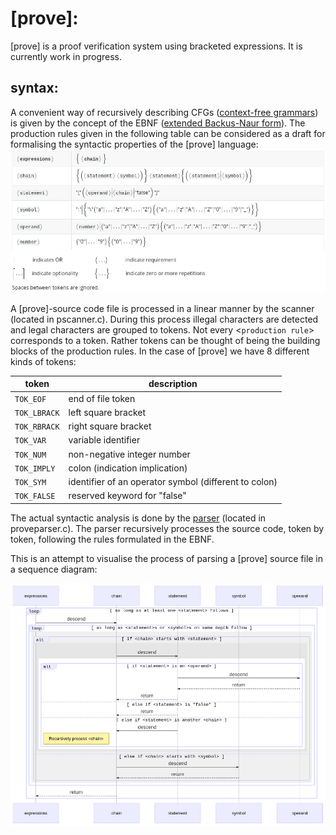 # [prove]:

[prove] is a proof verification system using bracketed expressions. It is currently work in progress.

## syntax:
A convenient way of recursively describing CFGs ([context-free grammars](https://en.wikipedia.org/wiki/Context-free_grammar)) is given by the concept of the EBNF ([extended Backus-Naur form](https://en.wikipedia.org/wiki/Extended_Backus%E2%80%93Naur_Form)).
The production rules given in the following table can be considered as a draft for formalising the syntactic properties of the [prove] language:
![A draft of the EBNF](https://github.com/g-regex/prove/blob/master/doc/EBNF_pic.jpg?raw=true)

A [prove]-source code file is processed in a linear manner by the scanner (located in pscanner.c). During this process illegal characters are detected and legal characters are grouped to tokens. Not every <`production rule`> corresponds to a token. Rather tokens can be thought of being the building blocks of the production rules. In the case of [prove] we have 8 different kinds of tokens:

| token        | description                                           |
| ------------ | ----------------------------------------------------- |
| `TOK_EOF`    | end of file token                                     |
| `TOK_LBRACK` | left square bracket                                   |
| `TOK_RBRACK` | right square bracket                                  |
| `TOK_VAR`    | variable identifier                                   |
| `TOK_NUM`    | non-negative integer number                           |
| `TOK_IMPLY`  | colon (indication implication)                        |
| `TOK_SYM`    | identifier of an operator symbol (different to colon) |
| `TOK_FALSE`  | reserved keyword for "false"                          |

The actual syntactic analysis is done by the [parser](https://en.wikipedia.org/wiki/Parsing) (located in proveparser.c). The parser recursively processes the source code, token by token, following the rules formulated in the EBNF.

This is an attempt to visualise the process of parsing a [prove] source file in a sequence diagram:

![sequence diagramm of the parsing process](https://github.com/g-regex/prove/blob/master/doc/sequence.jpg?raw=true)
